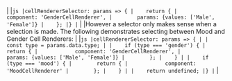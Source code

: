 |
|```js
|cellRendererSelector: params => {
|    return {
|        component: 'GenderCellRenderer',
|        params: {values: ['Male', 'Female']}
|    };
|}
|```
|
|However a selector only makes sense when a selection is made. The following demonstrates selecting between Mood and Gender Cell Renderers:
|
|```js
|cellRendererSelector: params => {
|
|    const type = params.data.type;
|
|    if (type === 'gender') {
|        return {
|            component: 'GenderCellRenderer',
|            params: {values: ['Male', 'Female']}
|        };
|    }
|
|    if (type === 'mood') {
|        return {
|            component: 'MoodCellRenderer'
|        };
|    }
|
|    return undefined;
|}
|```
|
